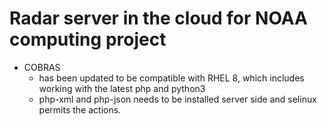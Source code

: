 # Radar server in the cloud for NOAA computing project
<ul>
  <li>COBRAS
  <ul>  
  <li>has been updated to be compatible with RHEL 8, which includes working with the latest php and python3</li>
    <li>php-xml and php-json needs to be installed server side and selinux permits the actions.</li>
  </ul>
</ul>


